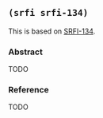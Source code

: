 
## `(srfi srfi-134)`

This is based on [SRFI-134](https://srfi.schemers.org/srfi-134/).

### Abstract

TODO

### Reference

TODO
